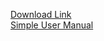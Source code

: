 <a href="https://drive.google.com/file/d/1dmPG2C6lFswMPAy43hZlRavThoaRNnxT/view?usp=sharing">Download Link</a>
<br>
<a href="https://github.com/zhengheetong/PLC_SQL_Control/blob/master/User%20Manual.docx">Simple User Manual</a>
